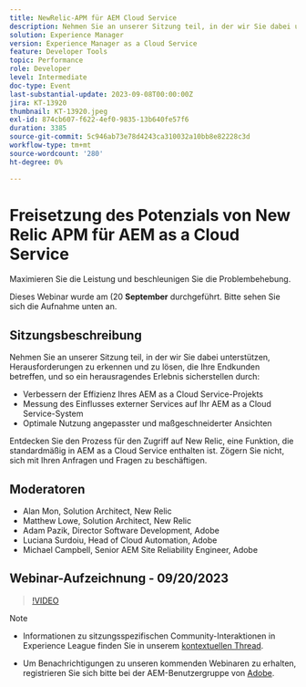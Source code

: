 ```yaml
---
title: NewRelic-APM für AEM Cloud Service
description: Nehmen Sie an unserer Sitzung teil, in der wir Sie dabei unterstützen, Herausforderungen zu erkennen und zu lösen, die Ihre Endkunden betreffen, und Ihnen ein herausragendes Erlebnis bieten, indem wir die Effizienz Ihres AEM as a Cloud Service-Projekts verbessern, den Einfluss externer Services auf Ihr AEM as a Cloud Service-System messen und maßgeschneiderte Ansichten optimal nutzen. Entdecken Sie den Prozess für den Zugriff auf New Relic, eine Funktion, die standardmäßig in AEM as a Cloud Service enthalten ist. Zögern Sie nicht, sich mit Ihren Anfragen und Fragen zu beschäftigen.
solution: Experience Manager
version: Experience Manager as a Cloud Service
feature: Developer Tools
topic: Performance
role: Developer
level: Intermediate
doc-type: Event
last-substantial-update: 2023-09-08T00:00:00Z
jira: KT-13920
thumbnail: KT-13920.jpeg
exl-id: 874cb607-f622-4ef0-9835-13b640fe57f6
duration: 3385
source-git-commit: 5c946ab73e78d4243ca310032a10bb8e82228c3d
workflow-type: tm+mt
source-wordcount: '280'
ht-degree: 0%

---
```


# Freisetzung des Potenzials von New Relic APM für AEM as a Cloud Service

Maximieren Sie die Leistung und beschleunigen Sie die Problembehebung.

Dieses Webinar wurde am (20 **September** durchgeführt. Bitte sehen Sie sich die Aufnahme unten an.

## Sitzungsbeschreibung

Nehmen Sie an unserer Sitzung teil, in der wir Sie dabei unterstützen, Herausforderungen zu erkennen und zu lösen, die Ihre Endkunden betreffen, und so ein herausragendes Erlebnis sicherstellen durch:

* Verbessern der Effizienz Ihres AEM as a Cloud Service-Projekts
* Messung des Einflusses externer Services auf Ihr AEM as a Cloud Service-System
* Optimale Nutzung angepasster und maßgeschneiderter Ansichten

Entdecken Sie den Prozess für den Zugriff auf New Relic, eine Funktion, die standardmäßig in AEM as a Cloud Service enthalten ist. Zögern Sie nicht, sich mit Ihren Anfragen und Fragen zu beschäftigen.

## Moderatoren

* Alan Mon, Solution Architect, New Relic
* Matthew Lowe, Solution Architect, New Relic
* Adam Pazik, Director Software Development, Adobe
* Luciana Surdoiu, Head of Cloud Automation, Adobe
* Michael Campbell, Senior AEM Site Reliability Engineer, Adobe

## Webinar-Aufzeichnung - 09/20/2023

>[!VIDEO](https://video.tv.adobe.com/v/3424439/)

>[!NOTE]
>
>* Informationen zu sitzungsspezifischen Community-Interaktionen in Experience League finden Sie in unserem [kontextuellen Thread](https://adobe.ly/3sV67N5).
>
>* Um Benachrichtigungen zu unseren kommenden Webinaren zu erhalten, registrieren Sie sich bitte bei der AEM-Benutzergruppe von [Adobe](https://aem-augs.adobe.com/).
